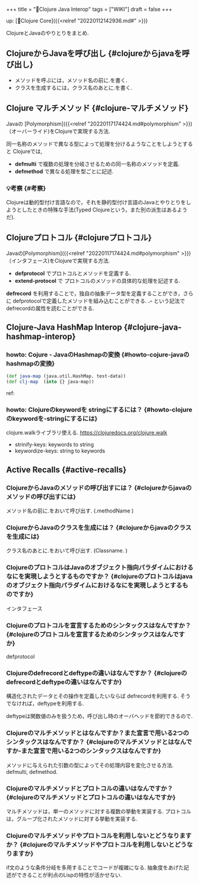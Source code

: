 +++
title = "📝Clojure Java Interop"
tags = ["WIKI"]
draft = false
+++

up: [📂Clojure Core]({{<relref "20220112142936.md#" >}})

ClojureとJavaのやりとりをまとめ.


## ClojureからJavaを呼び出し {#clojureからjavaを呼び出し}

-   メソッドを呼ぶには，メソッド名の前に.を書く.
-   クラスを生成するには，クラス名のあとに.を書く.


## Clojure マルチメソッド {#clojure-マルチメソッド}

Javaの [Polymorphism]({{<relref "20220117174424.md#polymorphism" >}}) （オーバーライド)をClojureで実現する方法.

同一名称のメソッドで異なる型によって処理を分けるようなことをしようとすると
Clojureでは,

-   **defmulti** で複数の処理を分岐させるための同一名称のメソッドを定義.
-   **defmethod** で異なる処理を型ごとに記述.


### 💡考察 {#考察}

Clojureは動的型付け言語なので，それを静的型付け言語のJavaとやりとりをしようとしたときの特殊な手法(Typed Clojureという，また別の派生はあるようだ).


## Clojureプロトコル {#clojureプロトコル}

Javaの[Polymorphism]({{<relref "20220117174424.md#polymorphism" >}}) （インタフェース)をClojureで実現する方法.

-   **defprotocol** でプロトコルとメソッドを定義する.
-   **extend-protocol** で プロトコルのメソッドの具体的な処理を記述する.

**defrecord** を利用することで，独自の抽象データ型を定義することができ，さらに
defprotocolで定義したメソッドを組み込むことができる. **.-** という記法でdefrecordの属性を読むことができる.


## Clojure-Java HashMap Interop {#clojure-java-hashmap-interop}


### howto: Cojure - JavaのHashmapの変換 {#howto-cojure-javaのhashmapの変換}

```clojure
(def java-map (java.util.HashMap. test-data))
(def clj-map  (into {} java-map))
```

ref:


### howto: Clojureのkeywordを stringにするには？ {#howto-clojureのkeywordを-stringにするには}

clojure.walkライブラリ使える. <https://clojuredocs.org/clojure.walk>

-   strinify-keys: keywords to string
-   keywordize-keys: string to keywords


## Active Recalls {#active-recalls}


### ClojureからJavaのメソッドの呼び出すには？ {#clojureからjavaのメソッドの呼び出すには}

メソッド名の前に.をおいて呼び出す. (.methodName )


### ClojureからJavaのクラスを生成には？ {#clojureからjavaのクラスを生成には}

クラス名のあとに.をおいて呼び出す. (Classname. )


### ClojureのプロトコルはJavaのオブジェクト指向パラダイムにおけるなにを実現しようとするものですか？ {#clojureのプロトコルはjavaのオブジェクト指向パラダイムにおけるなにを実現しようとするものですか}

インタフェース


### Clojureのプロトコルを宣言するためのシンタックスはなんですか？ {#clojureのプロトコルを宣言するためのシンタックスはなんですか}

defprotocol


### Clojureのdefrecordとdeftypeの違いはなんですか？ {#clojureのdefrecordとdeftypeの違いはなんですか}

構造化されたデータとその操作を定義したいならば defrecordを利用する. そうでなければ，deftypeを利用する.

deftypeは関数値のみを扱うため，呼び出し時のオーバヘッドを節約できるので.


### Clojureのマルチメソッドとはなんですか？また宣言で用いる2つのシンタックスはなんですか？ {#clojureのマルチメソッドとはなんですか-また宣言で用いる2つのシンタックスはなんですか}

メソッドに与えられた引数の型によってその処理内容を変化させる方法. defmulti, defmethod.


### Clojureのマルチメソッドとプロトコルの違いはなんですか？ {#clojureのマルチメソッドとプロトコルの違いはなんですか}

マルチメソッドは，単一のメソッドに対する複数の挙動を実装する. プロトコルは，グループ化されたメソッドに対する挙動を実装する.


### Clojureのマルチメソッドやプロトコルを利用しないとどうなりますか？ {#clojureのマルチメソッドやプロトコルを利用しないとどうなりますか}

if文のような条件分岐を多用することでコードが複雑になる. 抽象度をあげた記述ができることが利点のLispの特性が活かせない.
